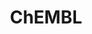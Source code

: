 ---
bigquery: https://console.cloud.google.com/bigquery?p=patents-public-data&d=ebi_chembl&page=dataset
citation: '"The ChEMBL database in 2017." Anna Gaulton, Anne Hersey, Michał Nowotka,
  A Patrícia Bento, Jon Chambers, David Mendez, Prudence Mutowo, Francis Atkinson,
  Louisa J Bellis, Elena Cibrián-Uhalte, Mark Davies, Nathan Dedman, Anneli Karlsson,
  María Paula Magariños, John P Overington, George Papadatos, Ines Smit, Andrew R
  Leach Nucleic acids Research (2017) 45 (Database Issue), D945-D954'
contributors: European Bioinformatics Institute
cost: None
description: ChEMBL Data is a manually curated database of small molecules used in
  drug discovery, including information about existing patented drugs.
documentation: 'schema: https://www.ebi.ac.uk/chembl/db_schema


  '
last_edit: Mon, 04 Apr 2022 19:07:30 GMT
location: https://console.cloud.google.com/marketplace/product/google_patents_public_datasets/chembl
maintained_by: EMBL-EBI, an outstation of European Molecular Biology Laboratory
related_publications: '

  ChEMBL: towards direct deposition of bioassay data.


  Mendez D, Gaulton A, Bento AP, Chambers J, De Veij M, Félix E, Magariños MP, Mosquera
  JF, Mutowo P, Nowotka M, Gordillo-Marañón M, Hunter F, Junco L, Mugumbate G, Rodriguez-Lopez
  M, Atkinson F, Bosc N, Radoux CJ, Segura-Cabrera A, Hersey A, Leach AR.


  — Nucleic Acids Res. 2019; 47(D1):D930-D940. doi: 10.1093/nar/gky1075

  '
schema_fields: '[''entity_id'', ''num_lipinski_ro5_violations'', ''year'', ''molecular_mechanism'',
  ''src_assay_id'', ''submission_date'', ''l6'', ''annotation'', ''mc_organism'',
  ''assay_category'', ''delist_flag'', ''rtb'', ''natural_product'', ''applicant_full_name'',
  ''pathway_id'', ''relationship_type'', ''ddd_comment'', ''target_mapping'', ''parameter_value'',
  ''src_id'', ''alogp'', ''irac_class_id'', ''who_name'', ''met_comment'', ''route'',
  ''standard_text_value'', ''dosage_form'', ''qudt_units'', ''heavy_atoms'', ''first_approval'',
  ''withdrawn_class'', ''bei'', ''bao_format'', ''idx'', ''synonyms'', ''standard_inchi_key'',
  ''curated_by'', ''protein_class_id'', ''res_stem_id'', ''standard_units'', ''availability_type'',
  ''published_units'', ''parent_id'', ''tid'', ''direct_interaction'', ''met_id'',
  ''parameter_type'', ''action_type'', ''normal_range_min'', ''db_version'', ''chirality'',
  ''mec_id'', ''mol_hrac_id'', ''protein_class_desc'', ''l5'', ''actsm_id'', ''assay_subcellular_fraction'',
  ''binding_site_comment'', ''assay_source'', ''dosed_ingredient'', ''efo_id'', ''drug_substance_flag'',
  ''related_tid'', ''active_ingredient'', ''cx_most_apka'', ''targrel_id'', ''hbd'',
  ''mc_target_type'', ''level2_description'', ''units'', ''patent_id'', ''entity_type'',
  ''set_name'', ''level3_description'', ''curation_comment'', ''doc_type'', ''authors'',
  ''standard_inchi'', ''db_source'', ''black_box_warning'', ''warnref_id'', ''parenteral'',
  ''nda_type'', ''issue'', ''sei'', ''targcomp_id'', ''therapeutic_flag'', ''trade_name'',
  ''patent_no'', ''acd_most_apka'', ''cx_logp'', ''disease_efficacy'', ''cell_source_tissue'',
  ''molsyn_id'', ''cl_lincs_id'', ''name'', ''domain_name'', ''domain_id'', ''last_page'',
  ''cx_logd'', ''canonical_smiles'', ''first_page'', ''prediction_method'', ''updated_by'',
  ''data_validity_comment'', ''cell_source_tax_id'', ''full_mwt'', ''assay_tax_id'',
  ''ref_url'', ''hba'', ''hbd_lipinski'', ''previous_company'', ''comments'', ''cx_most_bpka'',
  ''comp_class_id'', ''product_id'', ''job_id'', ''compound_key'', ''title'', ''mutation'',
  ''warning_year'', ''oc_id'', ''max_phase_for_ind'', ''status'', ''aspect'', ''mw_monoisotopic'',
  ''patent_expire_date'', ''version'', ''label'', ''cidx'', ''activity_count'', ''domain_type'',
  ''protclasssyn_id'', ''activity_id'', ''published_type'', ''relationship_desc'',
  ''assay_strain'', ''normal_range_max'', ''standard_flag'', ''relationship'', ''cpd_str_alert_id'',
  ''compd_id'', ''protein_class_synonym'', ''variant_id'', ''metref_id'', ''upper_value'',
  ''component_synonym'', ''site_residues'', ''record_id'', ''sitecomp_id'', ''efo_term'',
  ''sequence_md5sum'', ''ass_cls_map_id'', ''clo_id'', ''ddd_value'', ''active_molregno'',
  ''class_type'', ''assay_id'', ''metabolite_record_id'', ''level1'', ''substrate_record_id'',
  ''strength'', ''comp_go_id'', ''warning_id'', ''homologue'', ''assay_organism'',
  ''confidence'', ''molecule_type'', ''assay_tissue'', ''potential_duplicate'', ''enzyme_name'',
  ''usan_year'', ''warning_class'', ''aromatic_rings'', ''component_type'', ''uberon_id'',
  ''short_name'', ''toid'', ''selectivity_comment'', ''journal'', ''hba_lipinski'',
  ''smid'', ''caloha_id'', ''bao_id'', ''src_short_name'', ''cell_id'', ''research_stem'',
  ''rgid'', ''mw_freebase'', ''start_position'', ''smarts'', ''published_relation'',
  ''volume'', ''num_alerts'', ''bao_endpoint'', ''tbl'', ''structure_type'', ''class_level'',
  ''drug_record_id'', ''doi'', ''description'', ''level4'', ''assay_param_id'', ''psa'',
  ''full_molformula'', ''stat'', ''alert_set_id'', ''acd_most_bpka'', ''level4_description'',
  ''pref_name'', ''l2'', ''withdrawn_year'', ''innovator_company'', ''standard_upper_value'',
  ''source'', ''accession'', ''updated_on'', ''text_value'', ''confidence_score'',
  ''prod_pat_id'', ''cellosaurus_id'', ''ddd_admr'', ''go_id'', ''stem_class'', ''site_name'',
  ''orig_description'', ''alert_name'', ''drugind_id'', ''frac_class_id'', ''published_value'',
  ''level5'', ''ap_id'', ''cell_source_organism'', ''mol_irac_id'', ''tax_id'', ''l3'',
  ''source_domain_id'', ''domain_description'', ''mechanism_of_action'', ''compound_name'',
  ''withdrawn_flag'', ''mc_target_accession'', ''warning_description'', ''assay_test_type'',
  ''predbind_id'', ''site_id'', ''target_type'', ''src_compound_id'', ''alert_id'',
  ''acd_logd'', ''molregno'', ''tid_fixed'', ''ref_id'', ''chebi_par_id'', ''formulation_id'',
  ''mc_tax_id'', ''mechanism_comment'', ''co_stem_id'', ''uo_units'', ''parent_go_id'',
  ''usan_stem_definition'', ''l7'', ''standard_relation'', ''as_id'', ''stem'', ''doc_id'',
  ''path'', ''mol_frac_id'', ''mesh_heading'', ''major_class'', ''company'', ''log_id'',
  ''ingredient'', ''tissue_id'', ''hrac_class_id'', ''cell_description'', ''last_active'',
  ''assay_cell_type'', ''relation'', ''type'', ''publication_number'', ''pubmed_id'',
  ''ridx'', ''chembl_id'', ''assay_desc'', ''component_id'', ''std_act_id'', ''standard_type'',
  ''syn_type'', ''cell_ontology_id'', ''who_extra'', ''l8'', ''mesh_id'', ''definition'',
  ''level2'', ''pchembl_value'', ''usan_substem'', ''withdrawn_reason'', ''prodrug'',
  ''le'', ''priority'', ''isoform'', ''l1'', ''withdrawn_country'', ''irac_code'',
  ''qed_weighted'', ''indref_id'', ''cell_name'', ''subgroup'', ''topical'', ''ro3_pass'',
  ''value'', ''pathway_key'', ''assay_class_id'', ''bto_id'', ''sequence'', ''oral'',
  ''patent_use_code'', ''warning_type'', ''parent_molregno'', ''mc_target_name'',
  ''helm_notation'', ''max_phase'', ''num_ro5_violations'', ''polymer_flag'', ''drug_product_flag'',
  ''end_position'', ''creation_date'', ''frac_code'', ''src_description'', ''ddd_units'',
  ''level1_description'', ''inorganic_flag'', ''country'', ''parent_type'', ''result_flag'',
  ''indication_class'', ''usan_stem'', ''ddd_id'', ''abstract'', ''warning_country'',
  ''acd_logp'', ''ref_type'', ''level3'', ''molecular_species'', ''assay_type'', ''usan_stem_id'',
  ''aidx'', ''molfile'', ''first_in_class'', ''standard_value'', ''hrac_code'', ''mecref_id'',
  ''target_desc'', ''atc_code'', ''lle'', ''compsyn_id'', ''mol_atc_id'', ''species_group_flag'',
  ''approval_date'', ''enzyme_tid'', ''activity_comment'', ''biocomp_id'', ''l4'',
  ''organism'', ''downgraded'', ''ad_type'', ''met_conversion'']'
shortname: chembl
tags:
- biotechnology
- health
- chemical
- bioinformatics
- medical
terms_of_use: CC BY-SA 3.0
title: ChEMBL
uuid: e232a192-965c-4ec9-904c-155b6dfe56c5
---